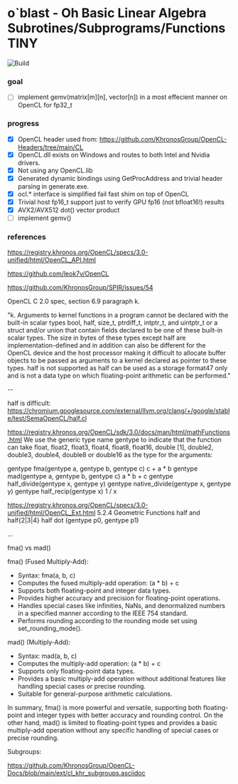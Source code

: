 # o`blast - Oh Basic Linear Algebra Subrotines/Subprograms/Functions TINY

![Build](https://github.com/leok7v/oblast/workflows/build/badge.svg)

### goal

- [ ] implement gemv(matrix[m][n], vector[n]) in a most effecient manner on OpenCL for fp32_t

### progress

- [x] OpenCL header used from: 
   https://github.com/KhronosGroup/OpenCL-Headers/tree/main/CL
- [x] OpenCL.dll exists on Windows and routes to both Intel and Nvidia drivers.
- [x] Not using any OpenCL.lib
- [x] Generated dynamic bindings using GetProcAddress and trivial header parsing in generate.exe.
- [x] ocl.* interface is simplified fail fast shim on top of OpenCL
- [x] Trivial host fp16_t support just to verify GPU fp16 (not bfloat16!) results
- [x] AVX2/AVX512 dot() vector product
- [ ] implement gemv()

### references

https://registry.khronos.org/OpenCL/specs/3.0-unified/html/OpenCL_API.html

https://github.com/leok7v/OpenCL

https://github.com/KhronosGroup/SPIR/issues/54

OpenCL C 2.0 spec, section 6.9 paragraph k.

"k. Arguments to kernel functions in a program cannot be declared with the built-in scalar
types bool, half, size_t, ptrdiff_t, intptr_t, and uintptr_t or a struct
and/or union that contain fields declared to be one of these built-in scalar types. The size
in bytes of these types except half are implementation-defined and in addition can also
be different for the OpenCL device and the host processor making it difficult to allocate
buffer objects to be passed as arguments to a kernel declared as pointer to these types.
half is not supported as half can be used as a storage format47 only and is not a data
type on which floating-point arithmetic can be performed."

--

half is difficult:
https://chromium.googlesource.com/external/llvm.org/clang/+/google/stable/test/SemaOpenCL/half.cl


https://registry.khronos.org/OpenCL/sdk/3.0/docs/man/html/mathFunctions.html
We use the generic type name gentype to indicate that the function can take 
    float, float2, float3, float4, float8, float16, 
    double [1], double2, double3, double4, double8 or double16 
as the type for the arguments:

gentype fma(gentype a, gentype b, gentype c)
c + a * b
gentype mad(gentype a, gentype b, gentype c)
a * b + c
gentype half_divide(gentype x, gentype y)
gentype native_divide(gentype x, gentype y)
gentype half_recip(gentype x) 1 / x

https://registry.khronos.org/OpenCL/specs/3.0-unified/html/OpenCL_Ext.html
5.2.4 Geometric Functions
half and half{2|3|4}
half dot (gentype p0, gentype p1)

...

fma() vs mad()

fma() (Fused Multiply-Add):
* Syntax: fma(a, b, c)
* Computes the fused multiply-add operation: (a * b) + c
* Supports both floating-point and integer data types.
* Provides higher accuracy and precision for floating-point operations.
* Handles special cases like infinities, NaNs, and denormalized numbers 
  in a specified manner according to the IEEE 754 standard.
* Performs rounding according to the rounding mode set using set_rounding_mode().

mad() (Multiply-Add):
* Syntax: mad(a, b, c)
* Computes the multiply-add operation: (a * b) + c
* Supports only floating-point data types.
* Provides a basic multiply-add operation without additional features like handling special cases or precise rounding.
* Suitable for general-purpose arithmetic calculations.


In summary, fma() is more powerful and versatile, supporting both 
floating-point and integer types with better accuracy and rounding control. 
On the other hand, mad() is limited to floating-point types and provides 
a basic multiply-add operation without any specific handling of special 
cases or precise rounding.

Subgroups:

https://github.com/KhronosGroup/OpenCL-Docs/blob/main/ext/cl_khr_subgroups.asciidoc
